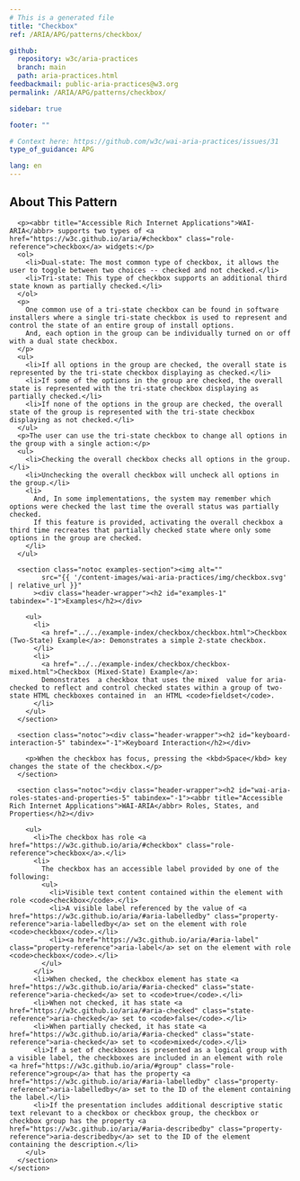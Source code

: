 ```yaml
---
# This is a generated file
title: "Checkbox"
ref: /ARIA/APG/patterns/checkbox/

github:
  repository: w3c/aria-practices
  branch: main
  path: aria-practices.html
feedbackmail: public-aria-practices@w3.org
permalink: /ARIA/APG/patterns/checkbox/

sidebar: true

footer: ""

# Context here: https://github.com/w3c/wai-aria-practices/issues/31
type_of_guidance: APG

lang: en
---
```



<link 
  rel="stylesheet"
  href="{{ '/content-assets/wai-aria-practices/styles.css' | relative_url }}"
>
<!-- Code highlighting styles -->
<link 
  rel="stylesheet"
  href="{{ '/ARIA/APG/example-index/css/github.css' | relative_url }}"
>

<script>
const addBodyClass = "pattern-page";
const enableSidebar = true;
if (addBodyClass) document.body.classList.add(addBodyClass);
if (enableSidebar) document.body.classList.add('has-sidebar');
</script>
    
<div>
<section class="widget" id="checkbox"><h2 id="about-this-pattern" tabindex="-1">About This Pattern</h2><div class="header-wrapper"></div>
      
      <p><abbr title="Accessible Rich Internet Applications">WAI-ARIA</abbr> supports two types of <a href="https://w3c.github.io/aria/#checkbox" class="role-reference">checkbox</a> widgets:</p>
      <ol>
        <li>Dual-state: The most common type of checkbox, it allows the user to toggle between two choices -- checked and not checked.</li>
        <li>Tri-state: This type of checkbox supports an additional third state known as partially checked.</li>
      </ol>
      <p>
        One common use of a tri-state checkbox can be found in software installers where a single tri-state checkbox is used to represent and control the state of an entire group of install options.
        And, each option in the group can be individually turned on or off with a dual state checkbox.
      </p>
      <ul>
        <li>If all options in the group are checked, the overall state is represented by the tri-state checkbox displaying as checked.</li>
        <li>If some of the options in the group are checked, the overall state is represented with the tri-state checkbox displaying as partially checked.</li>
        <li>If none of the options in the group are checked, the overall state of the group is represented with the tri-state checkbox displaying as not checked.</li>
      </ul>
      <p>The user can use the tri-state checkbox to change all options in the group with a single action:</p>
      <ul>
        <li>Checking the overall checkbox checks all options in the group.</li>
        <li>Unchecking the overall checkbox will uncheck all options in the group.</li>
        <li>
          And, In some implementations, the system may remember which options were checked the last time the overall status was partially checked.
          If this feature is provided, activating the overall checkbox a third time recreates that partially checked state where only some options in the group are checked.
        </li>
      </ul>

      <section class="notoc examples-section"><img alt="" 
            src="{{ '/content-images/wai-aria-practices/img/checkbox.svg' | relative_url }}"
          ><div class="header-wrapper"><h2 id="examples-1" tabindex="-1">Examples</h2></div>
        
        <ul>
          <li>
            <a href="../../example-index/checkbox/checkbox.html">Checkbox (Two-State) Example</a>: Demonstrates a simple 2-state checkbox.
          </li>
          <li>
            <a href="../../example-index/checkbox/checkbox-mixed.html">Checkbox (Mixed-State) Example</a>:
            Demonstrates  a checkbox that uses the mixed  value for aria-checked to reflect and control checked states within a group of two-state HTML checkboxes contained in  an HTML <code>fieldset</code>.
          </li>
        </ul>
      </section>

      <section class="notoc"><div class="header-wrapper"><h2 id="keyboard-interaction-5" tabindex="-1">Keyboard Interaction</h2></div>
        
        <p>When the checkbox has focus, pressing the <kbd>Space</kbd> key changes the state of the checkbox.</p>
      </section>

      <section class="notoc"><div class="header-wrapper"><h2 id="wai-aria-roles-states-and-properties-5" tabindex="-1"><abbr title="Accessible Rich Internet Applications">WAI-ARIA</abbr> Roles, States, and Properties</h2></div>
        
        <ul>
          <li>The checkbox has role <a href="https://w3c.github.io/aria/#checkbox" class="role-reference">checkbox</a>.</li>
          <li>
            The checkbox has an accessible label provided by one of the following:
            <ul>
              <li>Visible text content contained within the element with role <code>checkbox</code>.</li>
              <li>A visible label referenced by the value of <a href="https://w3c.github.io/aria/#aria-labelledby" class="property-reference">aria-labelledby</a> set on the element with role <code>checkbox</code>.</li>
              <li><a href="https://w3c.github.io/aria/#aria-label" class="property-reference">aria-label</a> set on the element with role <code>checkbox</code>.</li>
            </ul>
          </li>
          <li>When checked, the checkbox element has state <a href="https://w3c.github.io/aria/#aria-checked" class="state-reference">aria-checked</a> set to <code>true</code>.</li>
          <li>When not checked, it has state <a href="https://w3c.github.io/aria/#aria-checked" class="state-reference">aria-checked</a> set to <code>false</code>.</li>
          <li>When partially checked, it has state <a href="https://w3c.github.io/aria/#aria-checked" class="state-reference">aria-checked</a> set to <code>mixed</code>.</li>
          <li>If a set of checkboxes is presented as a logical group with a visible label, the checkboxes are included in an element with role <a href="https://w3c.github.io/aria/#group" class="role-reference">group</a> that has the property <a href="https://w3c.github.io/aria/#aria-labelledby" class="property-reference">aria-labelledby</a> set to the ID of the element containing the label.</li>
          <li>If the presentation includes additional descriptive static text relevant to a checkbox or checkbox group, the checkbox or checkbox group has the property <a href="https://w3c.github.io/aria/#aria-describedby" class="property-reference">aria-describedby</a> set to the ID of the element containing the description.</li>
        </ul>
      </section>
    </section>
</div>
<script>
  var SkipToConfig = {
    settings: {
      skipTo: {
        displayOption: 'popup',
        attachElement: '#site-header',
        colorTheme: 'aria'
      }
    }
  };
</script>
<script 
  src="{{ '/content-assets/wai-aria-practices/skipto.min.js' | relative_url }}"
></script>
